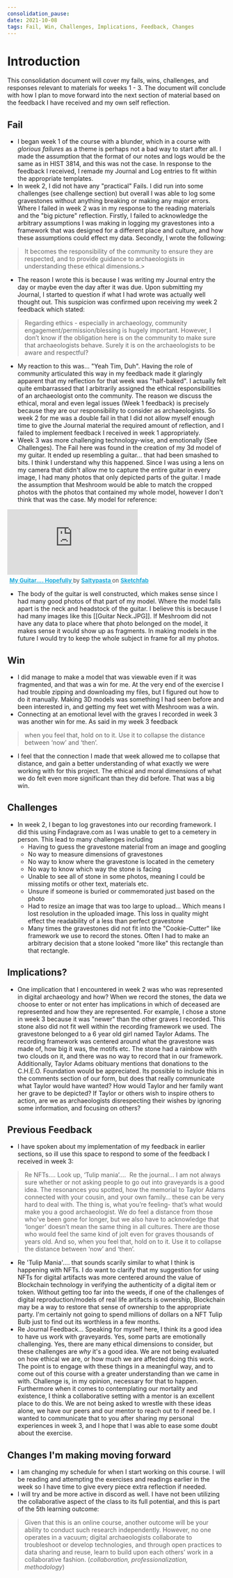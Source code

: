 ```yaml
---
consolidation_pause:
date: 2021-10-08
tags: Fail, Win, Challenges, Implications, Feedback, Changes
---
```


# Introduction 
This consolidation document will cover my fails, wins, challenges, and responses relevant to materials for weeks 1 - 3. The document will conclude with how I plan to move forward into the next section of material based on the feedback I have received and my own self reflection.

## Fail
+ I began week 1 of the course with a blunder, which in a course with *glorious failures* as a theme  is perhaps not a bad way to start after all. I made the assumption that the format of our notes and logs would be the same as in HIST 3814, and this was not the case. In response to the feedback I received, I remade my Journal and Log entries to fit within the appropriate templates.
+ In week 2, I did not have any "practical" Fails. I did run into some challenges (see challenge section) but overall I was able to log some gravestones without anything breaking or making any major errors. Where I failed in week 2 was in my response to the reading materials and the "big picture" reflection. Firstly, I failed to acknowledge the arbitrary assumptions I was making in logging my gravestones into a framework that was designed for a different place and culture, and how these assumptions could effect my data. Secondly, I wrote the following: 
> It becomes the responsibility of the community to ensure they are respected, and to provide guidance to archaeologists in understanding these ethical dimensions.>
+ The reason I wrote this is because I was writing my Journal entry the day or maybe even the day after it was due. Upon submitting my Journal, I started to question if what I had wrote was actually well thought out. This suspicion was confirmed upon receiving my week 2 feedback which stated:
 >Regarding ethics - especially in archaeology, community engagement/permission/blessing is hugely important. However, I don’t know if the obligation here is on the community to make sure that archaeologists behave. Surely it is on the archaeologists to be aware and respectful?
 + My reaction to this was... "Yeah Tim, Duh". Having the role of community articulated this way in my  feedback made it glaringly apparent that my reflection for that week was "half-baked". I actually felt quite embarrassed that I arbitrarily assigned the ethical responsibilities of an archaeologist onto the community. The reason we discuss the ethical, moral and even legal issues (Week 1 feedback) is precisely because they are our responsibility to consider as archaeologists. So week 2 for me was a double fail in that I did not allow myself enough time to give the Journal material the required amount of reflection, and I failed to implement feedback I received in week 1 appropriately. 
 + Week 3 was more challenging technology-wise, and emotionally (See Challenges). The Fail here was found in the creation of my 3d model of my guitar. It ended up resembling a guitar... that had been smashed to bits. I think I understand why this happened. Since I was using a lens on my camera that didn't allow me to capture the entire guitar in every image, I had many photos that only depicted parts of the guitar. I made the assumption that Meshroom would be able to match the cropped photos with the photos that contained my whole model, however I don't think that was the case. My model for reference:
  <div class="sketchfab-embed-wrapper"> <iframe title="My Guitar.... Hopefully" frameborder="0" allowfullscreen mozallowfullscreen="true" webkitallowfullscreen="true" allow="autoplay; fullscreen; xr-spatial-tracking" xr-spatial-tracking execution-while-out-of-viewport execution-while-not-rendered web-share src="https://sketchfab.com/models/13094e1686e34e15a888a56ff99da72f/embed"> </iframe> <p style="font-size: 13px; font-weight: normal; margin: 5px; color: #4A4A4A;"> <a href="https://sketchfab.com/3d-models/my-guitar-hopefully-13094e1686e34e15a888a56ff99da72f?utm_medium=embed&utm_campaign=share-popup&utm_content=13094e1686e34e15a888a56ff99da72f" target="_blank" style="font-weight: bold; color: #1CAAD9;"> My Guitar.... Hopefully </a> by <a href="https://sketchfab.com/Saltypasta?utm_medium=embed&utm_campaign=share-popup&utm_content=13094e1686e34e15a888a56ff99da72f" target="_blank" style="font-weight: bold; color: #1CAAD9;"> Saltypasta </a> on <a href="https://sketchfab.com?utm_medium=embed&utm_campaign=share-popup&utm_content=13094e1686e34e15a888a56ff99da72f" target="_blank" style="font-weight: bold; color: #1CAAD9;">Sketchfab</a></p></div>
  
  + The body of the guitar is well constructed, which makes sense since I had many good photos of that part of my model. Where the model falls apart is the neck and headstock of the guitar. I believe this is because I had many images like this [[Guitar Neck.JPG]]. If Meshroom did not have any data to place where that photo belonged on the model, it makes sense it would show up as fragments. In making models in the future I would try to keep the whole subject in frame for all my photos.
	
## Win
+ I did manage to make a model that was viewable even if it was fragmented, and that was a win for me. At the very end of the exercise I had trouble zipping and downloading my files, but I figured out how to do it manually. Making 3D models was something I had seen before and been interested in, and getting my feet wet with Meshroom was a win. 
+ Connecting at an emotional level with the graves I recorded in week 3 was another win for me. As said in my week 3 feedback 
>when you feel that, hold on to it. Use it to collapse the distance between ‘now’ and ‘then’.
+ I feel that the connection I made that week allowed me to collapse that distance, and gain a better understanding of what exactly we were working with for this project. The ethical and moral dimensions of what we do felt even more significant than they did before. That was a big win.
## Challenges
+ In week 2, I began to log gravestones into our recording framework. I did this using Findagrave.com as I was unable to get to a cemetery in person. This lead to many challenges including 
	+ Having to guess the gravestone material from an image and googling
	+ No way to measure dimensions of gravestones
	+ No way to know where the gravestone is located in the cemetery
	+ No way to know which way the stone is facing 
	+ Unable to see all of stone in some photos, meaning I could be missing motifs or other text, materials etc.
	+ Unsure if someone is buried or commemorated just based on the photo
	+ Had to resize an image that was too large to upload... Which means I lost resolution in the uploaded image. This loss in quality might effect the readability of a less than perfect gravestone
	+ Many times the gravestones did not fit into the "Cookie-Cutter" like framework we use to record the stones. Often I had to make an arbitrary decision that a stone looked "more like" this rectangle than that rectangle. 
## Implications?
+ One implication that I encountered in week 2 was who was represented in digital archaeology and how? When we record the stones, the data we choose to enter or not enter has implications in which of deceased are represented and how they are represented. For example, I chose a stone in week 3 because it was "newer" than the other graves I recorded. This stone also did not fit well within the recording framework we used. The gravestone belonged to a 6 year old girl named Taylor Adams. The recording framework was centered around what the gravestone was made of, how big it was, the motifs etc. The stone had a rainbow with two clouds on it, and there was no way to record that in our framework. Additionally, Taylor Adams obituary mentions that donations to the C.H.E.O. Foundation would be appreciated. Its possible to include this in the comments section of our form, but does that really communicate what Taylor would have wanted? How would Taylor and her family want her grave to be depicted? If Taylor or others wish to inspire others to action, are we as archaeologists disrespecting their wishes by ignoring some information, and focusing on others? 

## Previous Feedback
+ I have spoken about my implementation of my feedback in earlier sections, so ill use this space to respond to some of the feedback I received in week 3:
>Re NFTs…. Look up, ‘Tulip mania’.... 
Re the journal… I am not always sure whether or not asking people to go out into graveyards is a good idea. The resonances you spotted, how the memorial to Taylor Adams connected with your cousin, and your own family… these can be very hard to deal with. The thing is, what you’re feeling- that’s what would make you a good archaeologist. We do feel a distance from those who’ve been gone for longer, but we also have to acknowledge that ‘longer’ doesn’t mean the same thing in all cultures. There are those who would feel the same kind of jolt even for graves thousands of years old. And so, when you feel that, hold on to it. Use it to collapse the distance between ‘now’ and ‘then’.

+ Re 'Tulip Mania'.... that sounds scarily similar to what I think is happening with NFTs. I do want to clarify that my suggestion for using NFTs for digital artifacts was more centered around the value of Blockchain technology in verifying the authenticity of a digital item or token. Without getting too far into the weeds, if one of the challenges of digital reproduction/models of real life artifacts is ownership, Blockchain may be a way to restore that sense of ownership to the appropriate party. I'm certainly not going to spend millions of dollars on a NFT Tulip Bulb just to find out its worthless in a few months. 
+ Re Journal Feedback... Speaking for myself here, I think its a good idea to have us work with graveyards. Yes, some parts are emotionally challenging. Yes, there are many ethical dimensions to consider, but these challenges are *why* it's a good idea. We are not being evaluated on how ethical we are, or how much we are affected doing this work. The point is to engage with these things in a meaningful way, and to come out of this course with a greater understanding than we came in with. Challenge is, in my opinion, necessary for that to happen. Furthermore when it comes to contemplating our mortality and existence, I think a collaborative setting with a mentor is an excellent place to do this. We are not being asked to wrestle with these ideas alone, we have our peers and our mentor to reach out to if need be. I wanted to communicate that to you after sharing my personal experiences in week 3, and I  hope that I was able to ease some doubt about the exercise.

## Changes I'm making moving forward
+ I am changing my schedule for when I start working on this course. I will be reading and attempting the exercises and readings earlier in the week so I have time to give every piece extra reflection if needed.
+ I will try and be more active in discord as well. I have not been utilizing the collaborative aspect of the class to its full potential, and this is part of the 5th learning outcome:
> Given that this is an online course, another outcome will be your ability to conduct such research independently. However, no one operates in a vacuum; digital archaeologists collaborate to troubleshoot or develop technologies, and through open practices to data sharing and reuse, learn to build upon each others’ work in a collaborative fashion. (_collaboration, professionalization, methodology_)
